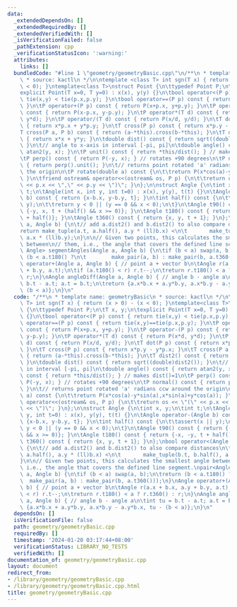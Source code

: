 ```yaml
---
data:
  _extendedDependsOn: []
  _extendedRequiredBy: []
  _extendedVerifiedWith: []
  _isVerificationFailed: false
  _pathExtension: cpp
  _verificationStatusIcon: ':warning:'
  attributes:
    links: []
  bundledCode: "#line 1 \"geometry/geometryBasic.cpp\"\n/**\n * template name: geometryBasic\n\
    \ * source: kactl\n */\n\ntemplate <class T> int sgn(T x) { return (x > 0) - (x\
    \ < 0); }\ntemplate<class T>\nstruct Point {\n\ttypedef Point P;\n\tT x, y;\n\t\
    explicit Point(T x=0, T y=0) : x(x), y(y) {}\n\tbool operator<(P p) const { return\
    \ tie(x,y) < tie(p.x,p.y); }\n\tbool operator==(P p) const { return tie(x,y)==tie(p.x,p.y);\
    \ }\n\tP operator+(P p) const { return P(x+p.x, y+p.y); }\n\tP operator-(P p)\
    \ const { return P(x-p.x, y-p.y); }\n\tP operator*(T d) const { return P(x*d,\
    \ y*d); }\n\tP operator/(T d) const { return P(x/d, y/d); }\n\tT dot(P p) const\
    \ { return x*p.x + y*p.y; }\n\tT cross(P p) const { return x*p.y - y*p.x; }\n\t\
    T cross(P a, P b) const { return (a-*this).cross(b-*this); }\n\tT dist2() const\
    \ { return x*x + y*y; }\n\tdouble dist() const { return sqrt((double)dist2());\
    \ }\n\t// angle to x-axis in interval [-pi, pi]\n\tdouble angle() const { return\
    \ atan2(y, x); }\n\tP unit() const { return *this/dist(); } // makes dist()=1\n\
    \tP perp() const { return P(-y, x); } // rotates +90 degrees\n\tP normal() const\
    \ { return perp().unit(); }\n\t// returns point rotated 'a' radians ccw around\
    \ the origin\n\tP rotate(double a) const {\n\t\treturn P(x*cos(a)-y*sin(a),x*sin(a)+y*cos(a));\
    \ }\n\tfriend ostream& operator<<(ostream& os, P p) {\n\t\treturn os << \"(\"\
    \ << p.x << \",\" << p.y << \")\"; }\n};\n\nstruct Angle {\n\tint x, y;\n\tint\
    \ t;\n\tAngle(int x, int y, int t=0) : x(x), y(y), t(t) {}\n\tAngle operator-(Angle\
    \ b) const { return {x-b.x, y-b.y, t}; }\n\tint half() const {\n\t\tassert(x ||\
    \ y);\n\t\treturn y < 0 || (y == 0 && x < 0);\n\t}\n\tAngle t90() const { return\
    \ {-y, x, t + (half() && x >= 0)}; }\n\tAngle t180() const { return {-x, -y, t\
    \ + half()}; }\n\tAngle t360() const { return {x, y, t + 1}; }\n};\nbool operator<(Angle\
    \ a, Angle b) {\n\t// add a.dist2() and b.dist2() to also compare distances\n\t\
    return make_tuple(a.t, a.half(), a.y * (ll)b.x) <\n\t       make_tuple(b.t, b.half(),\
    \ a.x * (ll)b.y);\n}\n\n// Given two points, this calculates the smallest angle\
    \ between\n// them, i.e., the angle that covers the defined line segment.\npair<Angle,\
    \ Angle> segmentAngles(Angle a, Angle b) {\n\tif (b < a) swap(a, b);\n\treturn\
    \ (b < a.t180() ?\n\t        make_pair(a, b) : make_pair(b, a.t360()));\n}\nAngle\
    \ operator+(Angle a, Angle b) { // point a + vector b\n\tAngle r(a.x + b.x, a.y\
    \ + b.y, a.t);\n\tif (a.t180() < r) r.t--;\n\treturn r.t180() < a ? r.t360() :\
    \ r;\n}\nAngle angleDiff(Angle a, Angle b) { // angle b - angle a\n\tint tu =\
    \ b.t - a.t; a.t = b.t;\n\treturn {a.x*b.x + a.y*b.y, a.x*b.y - a.y*b.x, tu -\
    \ (b < a)};\n}\n"
  code: "/**\n * template name: geometryBasic\n * source: kactl\n */\n\ntemplate <class\
    \ T> int sgn(T x) { return (x > 0) - (x < 0); }\ntemplate<class T>\nstruct Point\
    \ {\n\ttypedef Point P;\n\tT x, y;\n\texplicit Point(T x=0, T y=0) : x(x), y(y)\
    \ {}\n\tbool operator<(P p) const { return tie(x,y) < tie(p.x,p.y); }\n\tbool\
    \ operator==(P p) const { return tie(x,y)==tie(p.x,p.y); }\n\tP operator+(P p)\
    \ const { return P(x+p.x, y+p.y); }\n\tP operator-(P p) const { return P(x-p.x,\
    \ y-p.y); }\n\tP operator*(T d) const { return P(x*d, y*d); }\n\tP operator/(T\
    \ d) const { return P(x/d, y/d); }\n\tT dot(P p) const { return x*p.x + y*p.y;\
    \ }\n\tT cross(P p) const { return x*p.y - y*p.x; }\n\tT cross(P a, P b) const\
    \ { return (a-*this).cross(b-*this); }\n\tT dist2() const { return x*x + y*y;\
    \ }\n\tdouble dist() const { return sqrt((double)dist2()); }\n\t// angle to x-axis\
    \ in interval [-pi, pi]\n\tdouble angle() const { return atan2(y, x); }\n\tP unit()\
    \ const { return *this/dist(); } // makes dist()=1\n\tP perp() const { return\
    \ P(-y, x); } // rotates +90 degrees\n\tP normal() const { return perp().unit();\
    \ }\n\t// returns point rotated 'a' radians ccw around the origin\n\tP rotate(double\
    \ a) const {\n\t\treturn P(x*cos(a)-y*sin(a),x*sin(a)+y*cos(a)); }\n\tfriend ostream&\
    \ operator<<(ostream& os, P p) {\n\t\treturn os << \"(\" << p.x << \",\" << p.y\
    \ << \")\"; }\n};\n\nstruct Angle {\n\tint x, y;\n\tint t;\n\tAngle(int x, int\
    \ y, int t=0) : x(x), y(y), t(t) {}\n\tAngle operator-(Angle b) const { return\
    \ {x-b.x, y-b.y, t}; }\n\tint half() const {\n\t\tassert(x || y);\n\t\treturn\
    \ y < 0 || (y == 0 && x < 0);\n\t}\n\tAngle t90() const { return {-y, x, t + (half()\
    \ && x >= 0)}; }\n\tAngle t180() const { return {-x, -y, t + half()}; }\n\tAngle\
    \ t360() const { return {x, y, t + 1}; }\n};\nbool operator<(Angle a, Angle b)\
    \ {\n\t// add a.dist2() and b.dist2() to also compare distances\n\treturn make_tuple(a.t,\
    \ a.half(), a.y * (ll)b.x) <\n\t       make_tuple(b.t, b.half(), a.x * (ll)b.y);\n\
    }\n\n// Given two points, this calculates the smallest angle between\n// them,\
    \ i.e., the angle that covers the defined line segment.\npair<Angle, Angle> segmentAngles(Angle\
    \ a, Angle b) {\n\tif (b < a) swap(a, b);\n\treturn (b < a.t180() ?\n\t      \
    \  make_pair(a, b) : make_pair(b, a.t360()));\n}\nAngle operator+(Angle a, Angle\
    \ b) { // point a + vector b\n\tAngle r(a.x + b.x, a.y + b.y, a.t);\n\tif (a.t180()\
    \ < r) r.t--;\n\treturn r.t180() < a ? r.t360() : r;\n}\nAngle angleDiff(Angle\
    \ a, Angle b) { // angle b - angle a\n\tint tu = b.t - a.t; a.t = b.t;\n\treturn\
    \ {a.x*b.x + a.y*b.y, a.x*b.y - a.y*b.x, tu - (b < a)};\n}\n"
  dependsOn: []
  isVerificationFile: false
  path: geometry/geometryBasic.cpp
  requiredBy: []
  timestamp: '2024-01-20 03:17:44+08:00'
  verificationStatus: LIBRARY_NO_TESTS
  verifiedWith: []
documentation_of: geometry/geometryBasic.cpp
layout: document
redirect_from:
- /library/geometry/geometryBasic.cpp
- /library/geometry/geometryBasic.cpp.html
title: geometry/geometryBasic.cpp
---
```

